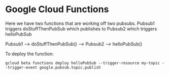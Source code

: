 # Google Cloud Functions

Here we have two functions that are working off two pubsubs. Pubsub1 triggers doStuffThenPubSub which publishes to Pubsub2 which triggers helloPubSub

Pubsub1 --> doStuffThenPubSub() --> Pubsub2 --> helloPubSub()

To deploy the function:

`gcloud beta functions deploy helloPubSub --trigger-resource my-topic --trigger-event google.pubsub.topic.publish`